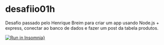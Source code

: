 # desafiio01h
 Desafio passado pelo Henrique Breim para criar um app usando Node.js + express, conectar ao banco de dados e fazer um post da tabela produtos.
 
 [![Run in Insomnia}](https://insomnia.rest/images/run.svg)](https://insomnia.rest/run/?label=desafio01&uri=https%3A%2F%2Fraw.githubusercontent.com%2FCabeeca%2Fdesafio01%2Fmain%2FInsomnia_2022-06-20.json)
